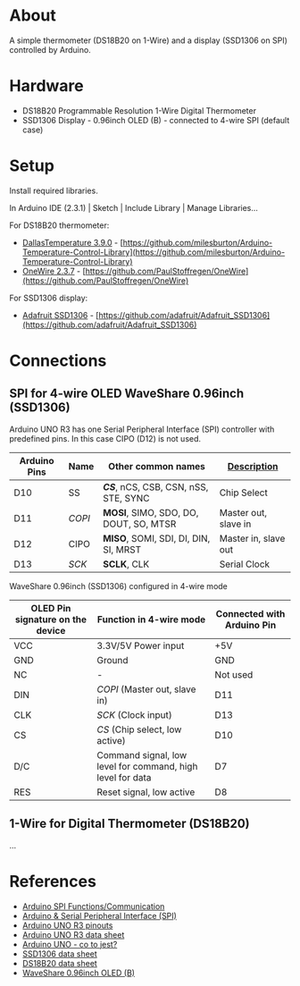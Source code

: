 # About

A simple thermometer (DS18B20 on 1-Wire) and a display (SSD1306 on SPI) controlled by Arduino.

# Hardware

- DS18B20 Programmable Resolution 1-Wire Digital Thermometer
- SSD1306 Display - 0.96inch OLED (B) - connected to 4-wire SPI (default case)

# Setup

Install required libraries.

In Arduino IDE (2.3.1) | Sketch | Include Library | Manage Libraries...

For DS18B20 thermometer:
- [DallasTemperature 3.9.0](https://www.arduino.cc/reference/en/libraries/dallastemperature/) - [https://github.com/milesburton/Arduino-Temperature-Control-Library](https://github.com/milesburton/Arduino-Temperature-Control-Library)
- [OneWire 2.3.7](https://www.arduino.cc/reference/en/libraries/onewire/) - [https://github.com/PaulStoffregen/OneWire](https://github.com/PaulStoffregen/OneWire)

For SSD1306 display:
- [Adafruit SSD1306](https://www.arduino.cc/reference/en/libraries/adafruit-ssd1306/) - [https://github.com/adafruit/Adafruit_SSD1306](https://github.com/adafruit/Adafruit_SSD1306)

# Connections

## SPI for 4-wire OLED WaveShare 0.96inch (SSD1306)

Arduino UNO R3 has one Serial Peripheral Interface (SPI) controller with predefined pins. In this case CIPO (D12) is not used.

Arduino Pins | Name | Other common names | [Description](https://en.wikipedia.org/wiki/Serial_Peripheral_Interface)
------------ | ---- | ------------------ | ---
D10 | SS | **_CS_**, nCS, CSB, CSN, nSS, STE, SYNC | Chip Select
D11 | _COPI_ | **MOSI**, SIMO, SDO, DO, DOUT, SO, MTSR | Master out, slave in
D12 | CIPO | **MISO**, SOMI, SDI, DI, DIN, SI, MRST | Master in, slave out
D13 | _SCK_ | **SCLK**, CLK | Serial Clock

WaveShare 0.96inch (SSD1306) configured in 4-wire mode

OLED Pin signature on the device | Function in 4-wire mode | Connected with Arduino Pin
-------------------------------- | ----------------------- | ---
VCC | 3.3V/5V Power input | +5V
GND | Ground | GND
NC | - | Not used
DIN | _COPI_ (Master out, slave in) | D11
CLK | _SCK_ (Clock input) | D13
CS | _CS_ (Chip select, low active) | D10
D/C | Command signal, low level for command, high level for data | D7
RES | Reset signal, low active | D8

## 1-Wire for Digital Thermometer (DS18B20)

...

# References

- [Arduino SPI Functions/Communication](https://www.arduino.cc/reference/en/language/functions/communication/spi/)
- [Arduino & Serial Peripheral Interface (SPI)](https://docs.arduino.cc/learn/communication/spi/)
- [Arduino UNO R3 pinouts](https://docs.arduino.cc/resources/pinouts/A000066-full-pinout.pdf)
- [Arduino UNO R3 data sheet](https://docs.arduino.cc/resources/datasheets/A000066-datasheet.pdf)
- [Arduino UNO - co to jest?](https://forbot.pl/blog/leksykon/arduino-uno)
- [SSD1306 data sheet](https://cdn-shop.adafruit.com/datasheets/SSD1306.pdf)
- [DS18B20 data sheet](https://download.kamami.pl/p572557-DS18B20.pdf)
- [WaveShare 0.96inch OLED (B)](https://www.waveshare.com/wiki/0.96inch_OLED_%28B%29#User_Guides_for_Arduino)
